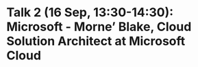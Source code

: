 # Talk 2 (16 Sep, 13:30-14:30): Microsoft - Morne’ Blake, Cloud Solution Architect at Microsoft Cloud
